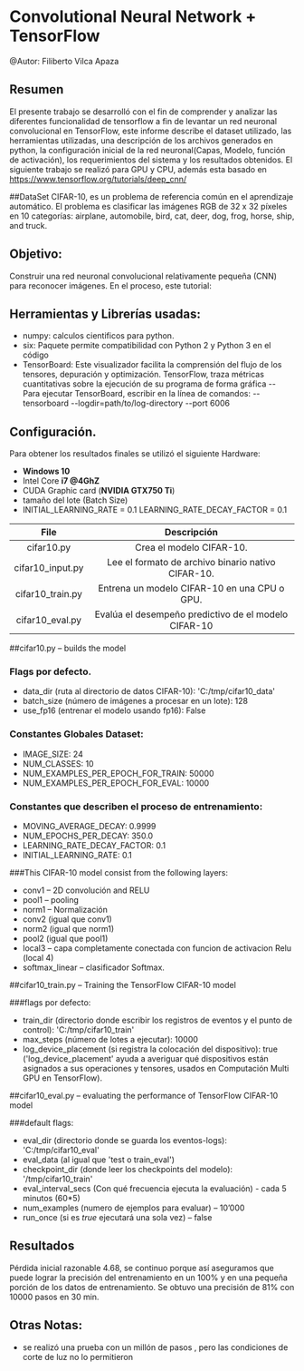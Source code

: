 # Convolutional Neural Network + TensorFlow

@Autor: Filiberto Vilca Apaza

## Resumen
El presente trabajo se desarrolló con el fin de comprender y analizar las diferentes funcionalidad de tensorflow a fin de levantar un red neuronal convolucional en TensorFlow, este informe describe el dataset utilizado, las herramientas utilizadas, una descripción de los archivos generados en python, la configuración inicial de  la red neuronal(Capas, Modelo, función de activación), los requerimientos del sistema y los resultados obtenidos. El siguiente trabajo  se realizó para GPU y CPU, además esta basado en https://www.tensorflow.org/tutorials/deep_cnn/

##DataSet
CIFAR-10,  es un problema de referencia común en el aprendizaje automático. El problema es clasificar las imágenes RGB de 32 x 32 píxeles en 10 categorías: airplane, automobile, bird, cat, deer, dog, frog, horse, ship, and truck.


## Objetivo:
Construir una red neuronal convolucional relativamente pequeña (CNN) para reconocer imágenes. En el proceso, este tutorial:

## Herramientas  y Librerías usadas:
- numpy: calculos cientificos para python.
- six: Paquete permite compatibilidad con Python 2 y Python 3 en el código
- TensorBoard: Este visualizador facilita la comprensión del flujo de los tensores, depuración y optimización. TensorFlow, traza métricas cuantitativas sobre la ejecución de su programa de forma gráfica
-- Para ejecutar TensorBoard, escribir en la línea de comandos:
-- tensorboard --logdir=path/to/log-directory  --port 6006
  

## Configuración.
Para obtener los resultados finales se utilizó el siguiente Hardware:
- **Windows 10**
- Intel Core **i7 @4GhZ**
- CUDA Graphic card (**NVIDIA GTX750 Ti**)
- tamaño del lote (Batch Size)
- INITIAL_LEARNING_RATE = 0.1 
LEARNING_RATE_DECAY_FACTOR = 0.1 


|       File       	|                      Descripción                     	|
|:----------------:	|:----------------------------------------------------:	|
| cifar10.py       	| Crea el modelo CIFAR-10.                             	|
| cifar10_input.py 	| Lee el formato de archivo binario nativo CIFAR-10.   	|
| cifar10_train.py 	| Entrena un modelo CIFAR-10 en una CPU o GPU.         	|
| cifar10_eval.py  	| Evalúa el desempeño predictivo de el modelo CIFAR-10 	|


##cifar10.py – builds the model

### Flags por defecto.
- data_dir (ruta al directorio de datos CIFAR-10): 'C:/tmp/cifar10_data'
- batch_size (número de imágenes a procesar en un lote): 128
- use_fp16 (entrenar el modelo usando fp16): False

### Constantes Globales Dataset:
- IMAGE_SIZE: 24 
- NUM_CLASSES: 10 
- NUM_EXAMPLES_PER_EPOCH_FOR_TRAIN: 50000 
- NUM_EXAMPLES_PER_EPOCH_FOR_EVAL: 10000 

### Constantes que describen el proceso de entrenamiento: 
- MOVING_AVERAGE_DECAY: 0.9999 
- NUM_EPOCHS_PER_DECAY: 350.0 
- LEARNING_RATE_DECAY_FACTOR: 0.1 
- INITIAL_LEARNING_RATE: 0.1 


###This CIFAR-10 model consist from the following layers:

- conv1 – 2D convolución and RELU
- pool1 – pooling 
- norm1 – Normalización
- conv2 (igual que conv1)
- norm2 (igual que norm1)
- pool2 (igual que pool1)
- local3 – capa completamente conectada con funcion de activacion Relu (local 4)
- softmax_linear – clasificador Softmax.

##cifar10_train.py – Training the TensorFlow CIFAR-10 model

###flags por defecto:

- train_dir (directorio donde escribir los registros de eventos y el punto de control): 'C:/tmp/cifar10_train'
- max_steps (número de lotes a ejecutar): 10000
- log_device_placement (si registra la colocación del dispositivo): true ('log_device_placement' ayuda a averiguar qué dispositivos están asignados a sus operaciones y tensores, usados en Computación Multi GPU en TensorFlow).

##cifar10_eval.py – evaluating the performance of TensorFlow CIFAR-10 model

###default flags:

- eval_dir (directorio donde se guarda los eventos-logs): 'C:/tmp/cifar10_eval'
- eval_data (al igual que  'test o train_eval')
- checkpoint_dir (donde leer los checkpoints del modelo): '/tmp/cifar10_train'
- eval_interval_secs (Con qué frecuencia ejecuta la evaluación) - cada 5 minutos (60*5)
- num_examples (numero de ejemplos para evaluar) – 10’000
- run_once (si es *true* ejecutará una sola vez) – false

 ## Resultados
Pérdida inicial razonable 4.68, se continuo porque así aseguramos que puede lograr la precisión del entrenamiento en un 100% y en una pequeña porción de los datos de entrenamiento. Se obtuvo una precisión de 81%  con 10000 pasos en 30 min.

## Otras Notas:
- se realizó una prueba con un millón de pasos , pero las condiciones de corte de luz no lo  permitieron